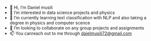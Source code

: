 - 👋 Hi, I’m Daniel musili
- 👀 I’m interested in data science projects and physics
- 🌱 I’m currently learning text classification with NLP and also taking a degree in physics and computer scence
- 💞️ I’m looking to collaborate on any group projects and assignments
- 📫 You canreach out to me through  daielmusili72@gmail.com

<!---
02Daniemusili/02Daniemusili is a ✨ special ✨ repository because its `README.md` (this file) appears on your GitHub profile.
You can click the Preview link to take a look at your changes.
--->
